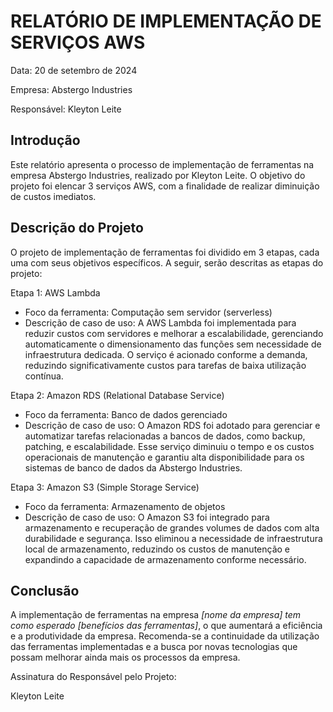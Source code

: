 # RELATÓRIO DE IMPLEMENTAÇÃO DE SERVIÇOS AWS

Data: 20 de setembro de 2024

Empresa: Abstergo Industries

Responsável: Kleyton Leite

## Introdução
Este relatório apresenta o processo de implementação de ferramentas na empresa Abstergo Industries, realizado por Kleyton Leite. O objetivo do projeto foi elencar 3 serviços AWS, com a finalidade de realizar diminuição de custos imediatos.

## Descrição do Projeto
O projeto de implementação de ferramentas foi dividido em 3 etapas, cada uma com seus objetivos específicos. A seguir, serão descritas as etapas do projeto:

Etapa 1: AWS Lambda
- Foco da ferramenta: Computação sem servidor (serverless)
- Descrição de caso de uso: A AWS Lambda foi implementada para reduzir custos com servidores e melhorar a escalabilidade, gerenciando automaticamente o dimensionamento das funções sem necessidade de infraestrutura dedicada. O serviço é acionado conforme a demanda, reduzindo significativamente custos para tarefas de baixa utilização contínua.

Etapa 2: Amazon RDS (Relational Database Service)
- Foco da ferramenta: Banco de dados gerenciado
- Descrição de caso de uso: O Amazon RDS foi adotado para gerenciar e automatizar tarefas relacionadas a bancos de dados, como backup, patching, e escalabilidade. Esse serviço diminuiu o tempo e os custos operacionais de manutenção e garantiu alta disponibilidade para os sistemas de banco de dados da Abstergo Industries.

Etapa 3: Amazon S3 (Simple Storage Service)
- Foco da ferramenta: Armazenamento de objetos
- Descrição de caso de uso: O Amazon S3 foi integrado para armazenamento e recuperação de grandes volumes de dados com alta durabilidade e segurança. Isso eliminou a necessidade de infraestrutura local de armazenamento, reduzindo os custos de manutenção e expandindo a capacidade de armazenamento conforme necessário.



## Conclusão
A implementação de ferramentas na empresa *[nome da empresa] tem como esperado [benefícios das ferramentas]*, o que aumentará a eficiência e a produtividade da empresa. Recomenda-se a continuidade da utilização das ferramentas implementadas e a busca por novas tecnologias que possam melhorar ainda mais os processos da empresa.


Assinatura do Responsável pelo Projeto:

Kleyton Leite